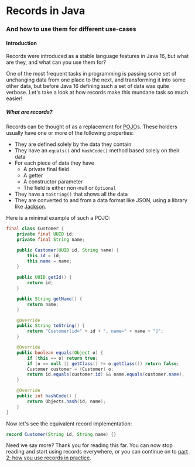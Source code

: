 # Records in Java
### And how to use them for different use-cases


#### Introduction

Records were introduced as a stable language features in Java 16, but what are they, and what can you use them for?

One of the most frequent tasks in programming is passing some set of unchanging data from one place to the next,
and transforming it into some other data, but before Java 16 defining such a set of data was quite verbose.
Let's take a look at how records make this mundane task so much easier!

##### What are records?

Records can be thought of as a replacement for <abbr title="Plain Old Java Object, simple data holders">POJO</abbr>s.
These holders usually have one or more of the following properties:

* They are defined solely by the data they contain
* They have an `equals()` and `hashCode()` method based solely on their data
* For each piece of data they have
  * A private final field
  * A getter
  * A constructor parameter
  * The field is either non-null or `Optional`
* They have a `toString()` that shows all the data
* They are converted to and from a data format like JSON, using a library like [Jackson](https://github.com/FasterXML/jackson).

Here is a minimal example of such a POJO:
```java
final class Customer {
    private final UUID id;
    private final String name;

    public Customer(UUID id, String name) {
        this.id = id;
        this.name = name;
    }
    
    public UUID getId() {
        return id;
    }

    public String getName() {
        return name;
    }

    @Override
    public String toString() {
        return "Customer[id=" + id + ", name=" + name + "]";
    }

    @Override
    public boolean equals(Object o) {
        if (this == o) return true;
        if (o == null || getClass() != o.getClass()) return false;
        Customer customer = (Customer) o;
        return id.equals(customer.id) && name.equals(customer.name);
    }

    @Override
    public int hashCode() {
        return Objects.hash(id, name);
    }
}
```

Now let's see the equivalent record implementation:
```java
record Customer(String id, String name) {}
```

Need we say more? Thank you for reading this far. You can now stop reading and start using records everywhere,
or you can continue on to [part 2: how you use records in practice](blog-02-record-use-cases.md).
